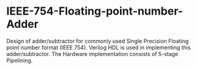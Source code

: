 # IEEE-754-Floating-point-number-Adder
Design of adder/subtractor for commonly used Single Precision Floating point number format (IEEE 754). Verilog HDL is used in implementing this adder/subtractor. The Hardware implementation consists of 5-stage Pipelining.
